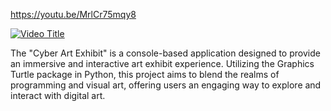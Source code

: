https://youtu.be/MrlCr75mqy8

[![Video Title](https://img.youtube.com/vi/MrlCr75mqy8/0.jpg)](https://youtu.be/MrlCr75mqy8)



The "Cyber Art Exhibit" is a console-based application designed to provide an immersive and interactive art exhibit experience. Utilizing the Graphics Turtle package in Python, this project aims to blend the realms of programming and visual art, offering users an engaging way to explore and interact with digital art.
